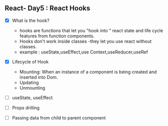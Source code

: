 ## React- Day5 : React Hooks
-[x] What is the hook?

  - hooks are functions that let you "hook into " react state and life cycle features from function components.
  - Hooks don't work inside classes -they let you use react without classes.
  - example : useState,useEffect,use Context,useReducer,useRef
  
-[x] Lifecycle of Hook
    
   - Mounting: When an instance of a component is being created and inserted into Dom.
   - Updating
   - Unmounting
  
-[ ] useState, useEffect
-[ ] Props drilling
-[ ] Passing data from child to parent component